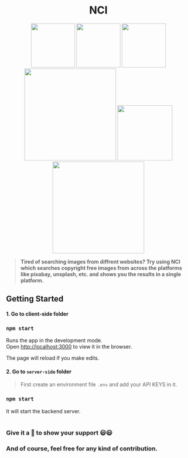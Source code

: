 <div align="center">
    <h1>NCI</h1>
      <img src="https://img.shields.io/github/license/msk4862/Copyright-free-image-search?style=flat-square" width="120">
      <img src="https://img.shields.io/github/v/release/msk4862/Copyright-free-image-search?style=flat-square" width="120">
      <img src="https://img.shields.io/github/license/msk4862/Copyright-free-image-search?style=flat-square" width="120">
      <img src="https://forthebadge.com/images/badges/powered-by-responsibility.svg" width="250">
      <img src="https://forthebadge.com/images/badges/built-with-love.svg" width="150">
      <img src="https://forthebadge.com/images/badges/made-with-javascript.svg" width="250">
</div>

> **Tired of searching images from diffrent websites? Try using NCI which searches copyright free images from across the platforms
like pixabay, unsplash, etc. and shows you the results in a single platform.**

## Getting Started
#### 1. Go to client-side folder
### `npm start`

Runs the app in the development mode.<br />
Open [http://localhost:3000](http://localhost:3000) to view it in the browser.

The page will reload if you make edits.<br />


#### 2. Go to `server-side` folder
> First create an environment file `.env` and add your API KEYS in it.
### `npm start`

It will start the backend server.
<br />
<br />
### Give it a 🌟 to show your support 😃😃 
### And of course, feel free for any kind of contribution.
